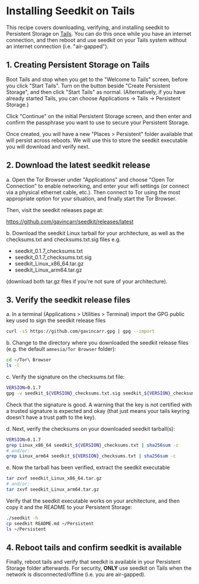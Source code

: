 
Installing Seedkit on Tails
===========================

This recipe covers downloading, verifying, and installing seedkit to
Persistent Storage on [Tails](https://tails.net/). You can do this
once while you have an internet connection, and then reboot and use
seedkit on your Tails system without an internet connection (i.e.
"air-gapped").


## 1. Creating Persistent Storage on Tails

Boot Tails and stop when you get to the "Welcome to Tails" screen,
before you click "Start Tails". Turn on the button beside "Create
Persistent Storage", and then click "Start Tails" as normal.
(Alternatively, if you have already started Tails, you can choose
Applications -> Tails -> Persistent Storage.)

Click "Continue" on the initial Persistent Storage screen, and then
enter and confirm the passphrase you want to use to secure your
Persistent Storage.

Once created, you will have a new "Places > Persistent" folder
available that will persist across reboots. We will use this to store
the seedkit executable you will download and verify next.


## 2. Download the latest seedkit release

a. Open the Tor Browser under "Applications" and choose "Open Tor
Connection" to enable networking, and enter your wifi settings (or
connect via a physical ethernet cable, etc.). Then connect to Tor
using the most appropriate option for your situation, and finally
start the Tor Browser.

Then, visit the seedkit releases page at:

  https://github.com/gavincarr/seedkit/releases/latest

b. Download the seedkit Linux tarball for your architecture, as well
as the checksums.txt and checksums.txt.sig files e.g.

- seedkit_0.1.7_checksums.txt
- seedkit_0.1.7_checksums.txt.sig
- seedkit_Linux_x86_64.tar.gz
- seedkit_Linux_arm64.tar.gz

(download both tar.gz files if you're not sure of your architecture).


## 3. Verify the seedkit release files

a. In a terminal (Applications > Utilities > Terminal) import the GPG
public key used to sign the seedkit release files

```bash
curl -sS https://github.com/gavincarr.gpg | gpg --import
```

b. Change to the directory where you downloaded the seedkit release
files (e.g. the default `amnesia/Tor Browser` folder):

```bash
cd ~/Tor\ Browser
ls -l
```

c. Verify the signature on the checksums.txt file:

```bash
VERSION=0.1.7
gpg -v seedkit_${VERSION}_checksums.txt.sig seedkit_${VERSION}_checksums.txt
```

Check that the signature is good. A warning that the key is not certified
with a trusted signature is expected and okay (that just means your tails
keyring doesn't have a trust path to the key).

d. Next, verify the checksums on your downloaded seedkit tarball(s):

```bash
VERSION=0.1.7
grep Linux_x86_64 seedkit_${VERSION}_checksums.txt | sha256sum -c
# and/or:
grep Linux_arm64 seedkit_${VERSION}_checksums.txt | sha256sum -c
```

e. Now the tarball has been verified, extract the seedkit executable

```bash
tar zxvf seedkit_Linux_x86_64.tar.gz
# and/or:
tar zxvf seedkit_Linux_arm64.tar.gz
```

Verify that the seedkit executable works on your architecture, and then
copy it and the README to your Persistent Storage:

```bash
./seedkit -h
cp seedkit README.md ~/Persistent
ls ~/Persistent
```


## 4. Reboot tails and confirm seedkit is available

Finally, reboot tails and verify that seedkit is available in your
Persistent Storage folder afterwards. For security, **ONLY** use
seedkit on Tails when the network is disconnected/offline (i.e. you are
air-gapped).

